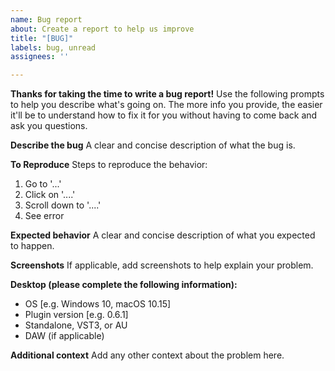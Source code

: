 ```yaml
---
name: Bug report
about: Create a report to help us improve
title: "[BUG]"
labels: bug, unread
assignees: ''

---
```


**Thanks for taking the time to write a bug report!** Use the following prompts to help you describe what's going on.  The more info you provide, the easier it'll be to understand how to fix it for you without having to come back and ask you questions.

**Describe the bug**
A clear and concise description of what the bug is.

**To Reproduce**
Steps to reproduce the behavior:
1. Go to '...'
2. Click on '....'
3. Scroll down to '....'
4. See error

**Expected behavior**
A clear and concise description of what you expected to happen.

**Screenshots**
If applicable, add screenshots to help explain your problem.

**Desktop (please complete the following information):**
 - OS [e.g. Windows 10, macOS 10.15]
 - Plugin version [e.g. 0.6.1]
 - Standalone, VST3, or AU
 - DAW (if applicable)

**Additional context**
Add any other context about the problem here.
